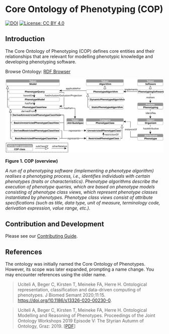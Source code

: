 # Core Ontology of Phenotyping (COP)

[![DOI](https://zenodo.org/badge/233046335.svg)](https://zenodo.org/badge/latestdoi/233046335) [![License: CC BY 4.0](https://img.shields.io/badge/License-CC_BY_4.0-lightgrey.svg)](LICENSE)

## Introduction

The Core Ontology of Phenotyping (COP) defines core entities and their relationships that are relevant for modelling phenotypic knowledge and developing phenotyping software.

Browse Ontology: [RDF Browser](https://top.imise.uni-leipzig.de/ontology/cop/)

![COP overview](images/cop.svg)

**Figure 1. COP (overview)**

*A run of a phenotyping software (implementing a phenotype algorithm) realises a phenotyping process, i.e., identifies individuals with certain phenotypes (traits or characteristics). Phenotype algorithms describe the execution of phenotype queries, which are based on phenotype models consisting of phenotype class views, which represent phenotype classes instantiated by phenotypes. Phenotype class views consist of attribute specifications (such as title, data type, unit of measure, terminology code, derivation expression, value range, etc.).*

## Contribution and Development

Please see our [Contributing Guide](CONTRIBUTING.md).

## References

The ontology was initially named the Core Ontology of Phenotypes. However, its scope was later expanded, prompting a name change. You may encounter references using the older name.

> Uciteli A, Beger C, Kirsten T, Meineke FA, Herre H. Ontological representation, classification and data-driven computing of phenotypes. J Biomed Semant 2020;11:15. https://doi.org/10.1186/s13326-020-00230-0.

> Uciteli A, Beger C, Kirsten T, Meineke FA, Herre H. Ontological Modelling and Reasoning of Phenotypes. Proceedings of the Joint Ontology Workshops 2019 Episode V: The Styrian Autumn of Ontology, Graz: 2019. [[PDF](http://ceur-ws.org/Vol-2518/paper-ODLS11.pdf)]
